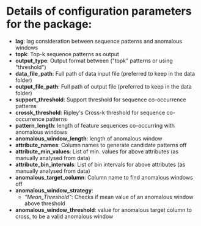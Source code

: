 # Details of configuration parameters for the package:
- **lag**: lag consideration between sequence patterns and anomalous windows
- **topk**: Top-k sequence patterns as output
- **output_type**: Output format between ("topk" patterns or using "threshold")
- **data_file_path**: Full path of data input file (preferred to keep in the data folder)
- **output_file_path**: Full path of output file (preferred to keep in the data folder)
- **support_threshold**: Support threshold for sequence co-occurrence patterns
- **crossk_threshold**: Ripley's Cross-k threshold for sequence co-occurrence patterns
- **pattern_length**: length of feature sequences co-occurring with anomalous windows
- **anomalous_window_length**: length of anomalous window
- **attribute_names**: Column names to generate candidate patterns off
- **attribute_min_values**: List of min. values for above attributes (as manually analysed from data)
- **attribute_bin_intervals**: List of bin intervals for above attributes (as manually analysed from data)
- **anomalous_target_column**: Column name to find anomalous windows off
- **anomalous_window_strategy**: 
    - *"Mean_Threshold"*: Checks if mean value of an anomalous window above threshold
- **anomalous_window_threshold**: value for anomalous target column to cross, to be a valid anomalous window